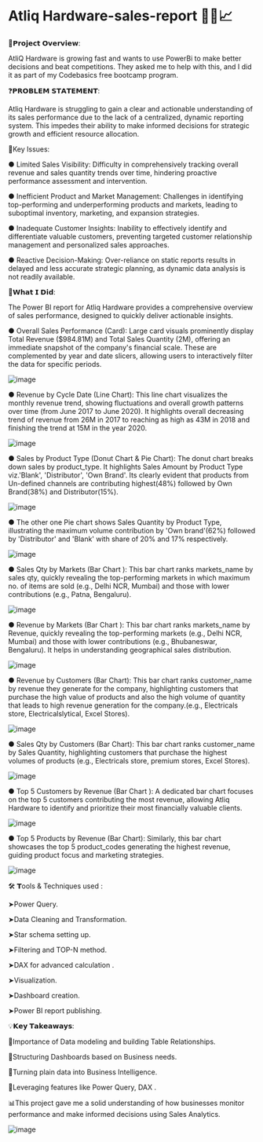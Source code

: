 # Atliq Hardware-sales-report 👨‍💻📈

🎯𝗣𝗿𝗼𝗷𝗲𝗰𝘁 𝗢𝘃𝗲𝗿𝘃𝗶𝗲𝘄:

AtliQ Hardware is growing fast and wants to use PowerBi to make better decisions and beat competitions. They asked me to help with this, and I did it as part of my Codebasics free bootcamp program.

❓𝗣𝗥𝗢𝗕𝗟𝗘𝗠 𝗦𝗧𝗔𝗧𝗘𝗠𝗘𝗡𝗧:

Atliq Hardware is struggling to gain a clear and actionable understanding of its sales performance due to the lack of a centralized, dynamic reporting system. This impedes their ability to make informed decisions for strategic growth and efficient resource allocation.

📌Key Issues:

● Limited Sales Visibility: Difficulty in comprehensively tracking overall revenue and sales quantity trends over time, hindering proactive performance assessment and intervention.

● Inefficient Product and Market Management: Challenges in identifying top-performing and underperforming products and markets, leading to suboptimal inventory, marketing, and expansion strategies.

● Inadequate Customer Insights: Inability to effectively identify and differentiate valuable customers, preventing targeted customer relationship management and personalized sales approaches.

● Reactive Decision-Making: Over-reliance on static reports results in delayed and less accurate strategic planning, as dynamic data analysis is not readily available.

🔑𝗪𝗵𝗮𝘁 𝗜 𝗗𝗶𝗱:  

The Power BI report for Atliq Hardware provides a comprehensive overview of sales performance, designed to quickly deliver actionable insights.

● Overall Sales Performance (Card): Large card visuals prominently display Total Revenue ($984.81M) and Total Sales Quantity (2M), offering an immediate snapshot of the company's financial scale. These are complemented by year and date slicers, allowing users to interactively filter the data for specific periods.

![image](https://github.com/user-attachments/assets/a9771011-f748-4229-b83d-43f1bdcc7b21)

● Revenue by Cycle Date (Line Chart): This line chart visualizes the monthly revenue trend, showing fluctuations and overall growth patterns over time (from June 2017 to June 2020). It highlights overall decreasing trend of revenue from 26M in 2017 to reaching as high as 43M in 2018 and finishing the trend at 15M in the year 2020.

![image](https://github.com/user-attachments/assets/6013e18f-d428-4525-8096-9707a7784447)

● Sales by Product Type (Donut Chart & Pie Chart): The donut chart breaks down sales by product_type. It highlights Sales Amount by Product Type viz.'Blank', 'Distributor', 'Own Brand'.  Its clearly evident that products from Un-defined channels are contributing highest(48%) followed by Own Brand(38%) and Distributor(15%).

![image](https://github.com/user-attachments/assets/eda3cf0b-de7a-42e4-ba3a-f67204de216c)

● The other one Pie chart shows Sales Quantity by Product Type, illustrating the maximum volume contribution by 'Own brand'(62%) followed by 'Distributor' and 'Blank' with share of 20% and 17% respectively. 

![image](https://github.com/user-attachments/assets/91469d67-f038-4b04-b1e4-79941bd59288)

● Sales Qty by Markets (Bar Chart ): This bar chart ranks markets_name by sales qty, quickly revealing the top-performing markets in which maximum no. of items are sold (e.g., Delhi NCR, Mumbai) and those with lower contributions (e.g., Patna, Bengaluru). 

![image](https://github.com/user-attachments/assets/5adabc6b-369d-46e7-b432-732cd8c6596c)

● Revenue by Markets (Bar Chart ): This bar chart ranks markets_name by Revenue, quickly revealing the top-performing markets (e.g., Delhi NCR, Mumbai) and those with lower contributions (e.g., Bhubaneswar, Bengaluru). It helps in understanding geographical sales distribution.

![image](https://github.com/user-attachments/assets/db76ae0b-3915-49e8-856d-89c9ba327d1a)

● Revenue by Customers (Bar Chart): This bar chart ranks customer_name by revenue they generate for the company, highlighting customers that purchase the high value of products and also the high volume of quantity that leads to high revenue generation for the company.(e.g., Electricals store, Electricalslytical, Excel Stores).

![image](https://github.com/user-attachments/assets/28a2b528-09e4-4f6c-b782-06427421b247)

● Sales Qty by Customers (Bar Chart): This bar chart ranks customer_name by Sales Quantity, highlighting customers that purchase the highest volumes of products (e.g., Electricals store, premium stores, Excel Stores).

![image](https://github.com/user-attachments/assets/7a755dc9-5ddd-4691-a797-0d01c0a199cf)

● Top 5 Customers by Revenue (Bar Chart ): A dedicated bar chart focuses on the top 5 customers contributing the most revenue, allowing Atliq Hardware to identify and prioritize their most financially valuable clients.

![image](https://github.com/user-attachments/assets/c51aea0d-750c-442b-bdee-58cd4378d6c0)

● Top 5 Products by Revenue (Bar Chart): Similarly, this bar chart showcases the top 5 product_codes generating the highest revenue, guiding product focus and marketing strategies.

![image](https://github.com/user-attachments/assets/64cea215-8938-4abf-9ff7-701bc07d4977)

🛠 𝗧ools & Techniques used :

➤Power Query.

➤Data Cleaning and Transformation.

➤Star schema setting up.

➤Filtering and TOP-N method.

➤DAX for advanced calculation .

➤Visualization.

➤Dashboard creation.

➤Power BI report publishing.

💡𝗞𝗲𝘆 𝗧𝗮𝗸𝗲𝗮𝘄𝗮𝘆𝘀:

📍Importance of Data modeling and building Table Relationships.

📍Structuring Dashboards based on Business needs.

📍Turning plain data into Business Intelligence.

📍Leveraging features like Power Query, DAX .

📊This project gave me a solid understanding of how businesses monitor performance and make informed decisions using Sales Analytics.

![image](https://github.com/user-attachments/assets/2c7b4851-ebc9-41f4-bec2-a3b31886c089)


